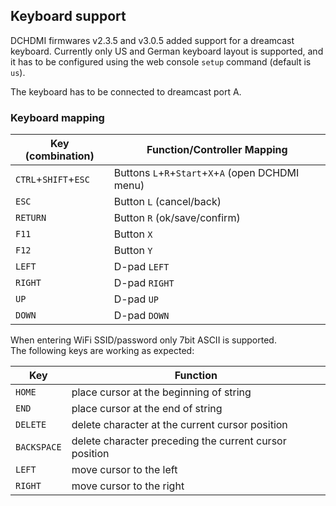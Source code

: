 ## Keyboard support

DCHDMI firmwares v2.3.5 and v3.0.5 added support for a dreamcast keyboard. Currently only US and German keyboard layout is supported, and it has to be configured using the web console `setup` command (default is `us`).

The keyboard has to be connected to dreamcast port A.

### Keyboard mapping

| Key (combination)    | Function/Controller Mapping                        |
|----------------------|----------------------------------------------------|
| `CTRL`+`SHIFT`+`ESC` | Buttons `L`+`R`+`Start`+`X`+`A` (open DCHDMI menu) |
| `ESC`                | Button `L` (cancel/back)                           |
| `RETURN`             | Button `R` (ok/save/confirm)                       |
| `F11`                | Button `X`                                         |
| `F12`                | Button `Y`                                         |
| `LEFT`               | D-pad `LEFT`                                       |
| `RIGHT`              | D-pad `RIGHT`                                      |
| `UP`                 | D-pad `UP`                                         |
| `DOWN`               | D-pad `DOWN`                                       |

When entering WiFi SSID/password only 7bit ASCII is supported.<br>
The following keys are working as expected:

| Key         | Function                                               |
|-------------|--------------------------------------------------------|
| `HOME`      | place cursor at the beginning of string                |
| `END`       | place cursor at the end of string                      |
| `DELETE`    | delete character at the current cursor position        |
| `BACKSPACE` | delete character preceding the current cursor position |
| `LEFT`      | move cursor to the left                                |
| `RIGHT`     | move cursor to the right                               |
